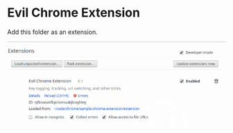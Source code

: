 # Evil Chrome Extension

Add this folder as an extension.

![Screen of extension install](../_README_ASSETS/screen1.png)
